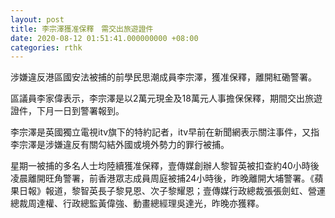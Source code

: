 ```yaml
---
layout: post
title: 李宗澤獲准保釋　需交出旅遊證件
date: 2020-08-12 01:51:41.000000000 +08:00
categories: rthk
---
```


涉嫌違反港區國安法被捕的前學民思潮成員李宗澤，獲准保釋，離開紅磡警署。

區議員李家偉表示，李宗澤是以2萬元現金及18萬元人事擔保保釋，期間交出旅遊證件，下月一日到警署報到。

李宗澤是英國獨立電視itv旗下的特約記者，itv早前在新聞網表示關注事件，又指李宗澤是涉嫌違反有關勾結外國或境外勢力的罪行被捕。

星期一被捕的多名人士均陸續獲准保釋，壹傳媒創辦人黎智英被扣查約40小時後凌晨離開旺角警署，前香港眾志成員周庭被捕24小時後，昨晚離開大埔警署。《蘋果日報》報道，黎智英長子黎見恩、次子黎耀恩；壹傳媒行政總裁張張劍虹、營運總裁周達權、行政總監黃偉強、動畫總經理吳達光，昨晚亦獲釋。
